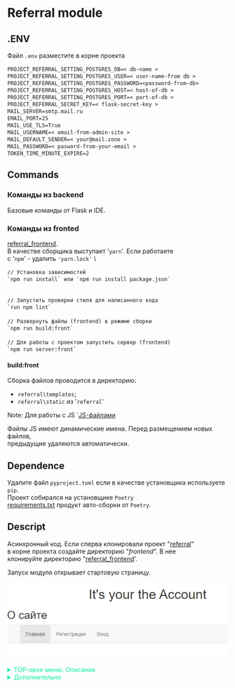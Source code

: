 <style>
summary {
	color:#0af098;
}
</style>

# Referral module



## .ENV
Файл `.env` разместите в корне проекта 
```text
PROJECT_REFERRAL_SETTING_POSTGRES_DB=< db-name >
PROJECT_REFERRAL_SETTING_POSTGRES_USER=< user-name-from db >
PROJECT_REFERRAL_SETTING_POSTGRES_PASSWORD=<password-from-db>
PROJECT_REFERRAL_SETTING_POSTGRES_HOST=< host-of-db >
PROJECT_REFERRAL_SETTING_POSTGRES_PORT=< port-of-db >
PROJECT_REFERRAL_SECRET_KEY=< flask-secret-key >
MAIL_SERVER=smtp.mail.ru
EMAIL_PORT=25
MAIL_USE_TLS=True
MAIL_USERNAME=< email-from-admin-site >
MAIL_DEFAULT_SENDER=< your@mail.zone > 
MAIL_PASSWORD=< pasword-from-your-email >
TOKEN_TIME_MINUTE_EXPIRE=2

```
## Commands
###  Команды из backend
Базовые команды от Flask и IDE.


###  Команды из fronted
[referral_frontend](https://github.com/Tryd0g0lik/referral_frontend).\
В качестве сборщика выступает '`yarn`'. Если работаете \
с '`npm`' - удалить `'yarn.lock'` \
```text
// Установка зависимостей
`npm run install` или `npm run install package.json`


// Запустить проверки стиля для написанного кода
`run npm lint`

// Развернуть файлы (frontend) в режиме сборки
`npm run build:front`

// Для работы с проектом запустить сервер (frontend)
`npm run server:front`

```

#### build:front
Сборка файлов проводится в директорию:
- `referral\templates`;
- `referral\static` из '`referral`'

Note: Для работы с JS `[JS-файлами](src/sripts)

Файлы JS имеют динамические имена. Перед размещением новых файлов, \
предыдущие удаляются автоматически.

## Dependence
Удалите файл `pyproject.toml` если в качестве установщика используете `pip`. \
Проект собирался на установщике `Poetry`\
[requirements.txt](requirements.txt) продукт авто-сборки от `Poetry`.

## Descript
Асинхронный код.
Если сперва клонировали проект "[referral](https://github.com/Tryd0g0lik/referral)" \
в корне проекта создайте директорию "*frontend*". В нее \
клонируйте директорию "[referral_frontend](https://github.com/Tryd0g0lik/referral_frontend)'.

Зaпуск модуля открывает стартовую страницу.

![main.png](img/main.png)

<details closed>
<summary style="color:#0af098;">TOP-овое меню. Описание.</summary>

### Меню
Меню:

|Название| Описание                                         |
|:---|:-------------------------------------------------|
|"Главная" |страница открывается при запуске модуля.|
|"Регистрация" и "Вход" |ссылку в меню видим в не авторизованном режиме.|
|"Профиль" и подменю от "Профиль" | видим в авторизованном режиме.| 

### Регистрация
**views.py**:
- `referral/views_more/views_account.py`;
- 120 секунда для подтверждения email.
- Если не успели или не нашли на почте ссылку из ресурса, возможно использовать
кнопку "Повторить токен". Указать Email для отправки ссылки.

### Авторизация
**Первичная авторизация**:
 - Отправляем 'GET' на сервер и получаем '`csfr_token`' после \
запрашиваем '`user_token`'.
 - сохраняем его '`Cookie`'. Далее ориентируемся на \
логин '`user_token`' вместо. 
'email'. 
 

Клик по ссылке "Регистрация" видим форму для регистрации \
![register.png](img/register.png)



### Вход
**views.py**:
- `referral/views_more/views_account.py`.

Клик по ссылке "Вход" видим форму для авторизации \
![loginin.png](img/loginin.png)

Note: "Повторить токен" в данный момент кнопка не рабочая. Может привести к \
ошибке.
#### Повторить токен
**views.py**:
- `referral/views_more/views_account.py`.


Проект имеет отдельный репозиторий для '`frontend`'. 
Через '`TypeScryot`' планируется сделать функционал. При клике, попадаем на \
страницу '`/repeat_token`'. 

В данный момент руками , вставляем в браузер '`/repeat_token`' и получаем \
форму для повторной отправки токена на указанный '`Email`'. \
![token_repeat.png](img/token_repeat.png)

### Токен поступивший на почту
Сейчас лучше скопировать ссылку и самим вставить в адресную сроку браузера.\
Пользователя перекидывает на страницу с формой для авторизайии.\
Если ссылку сами вставили в адресную сроку браузера мене чем 120 секунд после \
регистрации, значит авторизация пройдет успешно.

Если не успели, наберите адрес '`/repeat_token`' и укажите '`Email`' для \
повторной отправке.

### Профиль
- cсылку видно в меню после авторизации;
- наводим курсор на профиль и появляется подменю.\
![dashboard.png](img/dashboard.png)

#### Добавить код
При клике видим форму для создания реферального кода.\
![referral_code.png](img/referral_code.png)

Note: В данный момент не рабочая.

### Пароль для авторизации
В DB сохраняется в хешированом виде. \
Хешировать Email или нет надо уточнять.

### DB
**models.py**:
- `referral/models_more/model_init.py`;
- `referral/models_more/model_users.py`;
- `referral/models_more/model_referral.py`.

#### DB '`Users``' имеет следующее

|Название| Описание                                         |
|:---|:-------------------------------------------------|
|'`firstname`' |имя пользователя|
|'`email`' |email пользователя. Он должен быть уникальный. Часть логики backend ориентируется на него|
|'`password`'|пароль|
|'`send`' |по умолчанию '`False`'. '`True`' - сообщения для аутентификации отправлено на почту|
|'`is_activated`' |По умолчанию '`False`'. '`True`' - клик по ссылке прошел в течении 120 секунд. Как итог пользователь перебрасывается на страницу [для авторизации](#вход). Успешное событие , из db удаляет время ('`token_created_at`') создания токена. Сам токен остается. Часть логики на него ориентируется|
|'`is_active`' |По умолчанию '`False`'. '`True`' - сообщения для аутентификации  отправлено на почту|
|'`date`' |время регистрации пользователя|
|'`activation_token`' |токен|
|'`token_created_at`' |время создания токена. Первые 120 секунд токен сохраняет рабочее состояние|

#### DB '`Referrals``' имеет следующее
|Название| Описание                                         |
|:---|:-------------------------------------------------|
|'`user_id`'| index пользователя из db '`Users`'               |
|'`referral_code`'| реферальный код                                  |
|'`is_send`' | по умолчанию '`False`'. '`True`' - сообщения для отправлено на почту (по назначению не используется в работе)|
|'`is_activated`' | по умолчанию '`False`'. '`True`' - код активный  | 
|'`date`'| время создания токена                            |

![db.png](img/db.png)

#### Models files 
Файлы с описанием моделей db разделены на 2 части:

|Основная|Дополнительная|
|:----|:----|
|'`referral/models.py`'|'`referrals/models_more/models_*.py`'|
|||


|Основная| Дополнительная                           |
|:----|:-----------------------------------------|
|'`referrals/models_more/model_init.py`'| Родительская модель. от нее наследуемся. |
|'`referrals/models_more/model_referral.py`'| Сохраняем реферальный код.               |
|'`referrals/models_more/model_users.py`'| Сохраняем пользователей.                 |
|||

```python
# referrals/models_more/model_referral.py

class Referrals(Base):
    """
    This is a model Referral of table in db.
    This a table for saving of referral code.
    """

    __tablename__ = "referrals"

    id = sq.Column(sq.Integer, primary_key=True)
    user_id = sq.Column(
        sq.Integer, sq.ForeignKey("users.id"), unique=True, nullable=False
    )
    description = sq.Column("description", sq.String(150))

    referral_code = sq.Column(
        "referral_code", sq.String(150), nullable=True, unique=True
    )
    is_send = sq.Column("is_send", sq.Boolean(), default=False)
    is_activated = sq.Column("is_activated", sq.Boolean(), default=False)
    date = sq.Column(sq.DateTime, default=datetime.utcnow)

    email = relationship("Users", backref="referral")

    def __init__(self, user: object, **kw: Any):
        super().__init__(**kw)
        self.user_id = user.id
        self.referral_code = e.generate_dumps_token_len(user.email, 12)

    def __str__(self):
        return f"User email: {self.email} Description: "
```

</details>

<details closed>
<summary style="color:#0af098;">Дополнительно</summary>

###  Forms 

Напрямую работают с html-шаблонами и файлами '`views*.py`'.\


| Основная              | Дополнительная                                                               |
|:----------------------|:-----------------------------------------------------------------------------|
| '`referral/forms/form_login.py`' | Для авторизации.                                                             |
| '`referral/forms/form_referral.py`' | Для создания реферального кода. Указываем описание. Поле не обязательное.    |
| '`referral/forms/form_registration.py`' | Для регистрации.                                                             |
| '`referral/forms/form_token_second.py`' | Для повторной отправки токена на почту при авторизации. Токен живет 120 сек. |
|||

```python
# referral/forms/form_referral.py
class GetFormReferralCode(FlaskForm):
    """
    This is a form under dashbord of profile's page.
    It's "Создать referral code".
    :param 'email': str. User's email is addressee.
    :param 'description' This a description into the range of 0 to 150 symbol.
    It's a marker for a referral-code.
    """

    description = StringField(
        "Описание",
        validators=[
            validators.length(
                max=150,
                message="Max. (количество для описания ссылки) 150 символов.",
            ),
        ],
    )
    submit = SubmitField("Make", render_kw={"class": "btn btn-secondary"})

    def validator_register_email(self, email: [dict, object]):
        """
        This is a email's validator.
        :param email: [dict, object]. 'main = {"data": "your@mail.ru"}'
        Min. Length is 7 symbols.
        :return: str if is all Ok and False if what wrong.
        """
        strBool = validate_emails(email)
        return strBool

# referral/forms/validators.py
def validate_emails(email) -> [str, bool]:
    """
    This is a email's validator.
    :param email: str. Min. Length is 7 symbols.
    :return: str if is all Ok and False if what wrong.
    """
    if len(email.data) < 7:
        raise ValidationError("We're sorry! Your email has less than the 7 symbols.")
    try:
        emailinfo = validate_email(email.data, check_deliverability=False)
        email = emailinfo.normalized
        return email
    except EmailNotValidError as err:
        print(f"This is an email not a valid: {str(err)}")
        return False
```
#### views files 
Файлы с описанием моделей db разделены на 2 части:

| Основная              | Дополнительная                      |
|:----------------------|:------------------------------------|
| '`referral/views.py`' | '`referrals/views_more/views_*.py`' |
|||



| Основная              | Дополнительная                                      |
|:----------------------|:----------------------------------------------------|
| '`referrals/views_more/views_account.py`' | Страницы авторизации, регистрации, отправка токена. |
| '`referrals/views_more/views_profile.py`' | Страница профиля.                                   |
| '`referrals/views_more/views_referral.py`' | Страница с формой добавления реыерального кода.     |
| '`referrals/views_more/views_service.py`' | Получаем '`CSRF`' + '`API`'.                        |
|||


### Отсутствует
Проект не имеет:
- деактивации по истечении времени;
- Кеширование не везде;
-  UI - тест.

### Валидация
Поля формы имеют базовую валидацию и дополнительную на \
стороне '`views-файлов`'. \
Например: \
```text
# Check a field empty
if not password:
    return render_template(
        "users/register.html",
        form=form,
        message="Password cannot be empty.",
    
    )

if password != password2:
    return render_template(
        "users/register.html",
        form=form,
        message="Passwords do not match.",
    )
```

### JS из репо referral_frontend/frontend 
JS файлы имеют динамические имена. Удобно для отслеживания версий. \
Размещаются в дереве на этапе сборки '`webpack`' из \
[referral_frontend](https://github.com/Tryd0g0lik/referral_frontend).

</details>